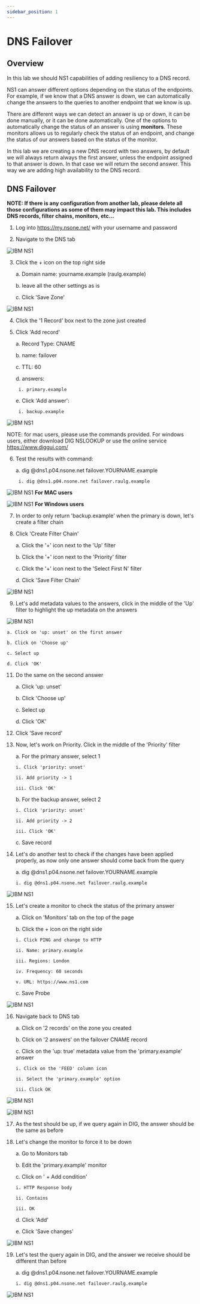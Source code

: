 ```yaml
---
sidebar_position: 1
---
```


# DNS Failover


## Overview

In this lab we should NS1 capabilities of adding resiliency to a DNS record.

NS1 can answer different options depending on the status of the endpoints. For example, if we know that a DNS answer is down, we can automatically change the answers to the queries to another endpoint that we know is up.

There are different ways we can detect an answer is up or down, it can be done manually, or it can be done automatically. One of the options to automatically change the status of an answer is using **monitors**. These monitors allows us to regularly check the status of an endpoint, and change the status of our answers based on the status of the monitor.

In this lab we are creating a new DNS record with two answers, by default we will always return always the first answer, unless the endpoint assigned to that answer is down. In that case we will return the second answer. This way we are adding high availability to the DNS record.

## DNS Failover

**NOTE: If there is any configuration from another lab, please delete all those configurations as some of them may impact this lab. This includes DNS records, filter chains, monitors, etc...**

1. Log into https://my.nsone.net/ with your username and password

2. Navigate to the DNS tab

![IBM NS1](img/failover/Img1.png)

3. Click the + icon on the top right side

	a. Domain name: yourname.example (raulg.example)

	b. leave all the other settings as is

	c. Click 'Save Zone'

![IBM NS1](img/failover/Img2.png)

4. Click the '1 Record' box next to the zone just created

5. Click 'Add record'

	a. Record Type: CNAME

	b. name: failover

	c. TTL: 60 

	d. answers:

		i. primary.example

	e. Click 'Add answer':

		i. backup.example


![IBM NS1](img/failover/Img3.png)

NOTE: for mac users, please use the commands provided. For windows users, either download DIG NSLOOKUP or use the online service https://www.diggui.com/

6. Test the results with command:

	a. dig @dns1.p04.nsone.net failover.YOURNAME.example

		i. dig @dns1.p04.nsone.net failover.raulg.example


![IBM NS1](img/failover/Img4.png)
**For MAC users**

![IBM NS1](img/failover/Img5.png)
**For Windows users**

7. In order to only return 'backup.example' when the primary is down, let's create a filter chain

8. Click 'Create Filter Chain'

	a. Click the '+' icon next to the 'Up' filter

	b. Click the '+' icon next to the 'Priority' filter

	c. Click the '+' icon next to the 'Select First N' filter

	d. Click 'Save Filter Chain'


![IBM NS1](img/failover/Img6.png)

9. Let's add metadata values to the answers, click in the middle of the 'Up' filter to highlight the up metadata on the answers

![IBM NS1](img/failover/Img7.png)

	a. Click on 'up: unset' on the first answer

	b. Click on 'Choose up' 

	c. Select up

	d. Click 'OK'


11. Do the same on the second answer

	a. Click 'up: unset'

	b. Click 'Choose up'

	c. Select up

	d. Click 'OK'


12. Click 'Save record'

13. Now, let's work on Priority. Click in the middle of the 'Priority' filter

	a. For the primary answer, select 1

		i. Click 'priority: unset'

		ii. Add priority -> 1

		iii. Click 'OK'	

	b. For the backup answer, select 2

		i. Click 'priority: unset'

		ii. Add priority -> 2

		iii. Click 'OK'	

	c. Save record


14. Let's do another test to check if the changes have been applied properly, as now only one answer should come back from the query

	a. dig @dns1.p04.nsone.net failover.YOURNAME.example

		i. dig @dns1.p04.nsone.net failover.raulg.example


![IBM NS1](img/failover/Img8.png)

15. Let's create a monitor to check the status of the primary answer

	a. Click on 'Monitors' tab on the top of the page

	b. Click the + icon on the right side

		i. Click PING and change to HTTP

		ii. Name: primary.example

		iii. Regions: London

		iv. Frequency: 60 seconds

		v. URL: https://www.ns1.com 

	c. Save Probe


![IBM NS1](img/failover/Img9.png)

16. Navigate back to DNS tab

	a. Click on '2 records' on the zone you created

	b. Click on '2 answers' on the failover CNAME record

	c. Click on the 'up: true' metadata value from the 'primary.example' answer	

		i. Click on the 'FEED' column icon

		ii. Select the 'primary.example' option

		iii. Click OK


![IBM NS1](img/failover/Img10.png)

![IBM NS1](img/failover/Img11.png)

17. As the test should be up, if we query again in DIG, the answer should be the same as before

18. Let's change the monitor to force it to be down

	a. Go to Monitors tab

	b. Edit the 'primary.example' monitor

	c. Click on ' + Add condition'

		i. HTTP Response body

		ii. Contains

		iii. OK

	d. Click 'Add'

	e. Click 'Save changes'


![IBM NS1](img/failover/Img12.png)

19. Let's test the query again in DIG, and the answer we receive should be different than before

	a. dig @dns1.p04.nsone.net failover.YOURNAME.example

		i. dig @dns1.p04.nsone.net failover.raulg.example



![IBM NS1](img/failover/Img13.png)


